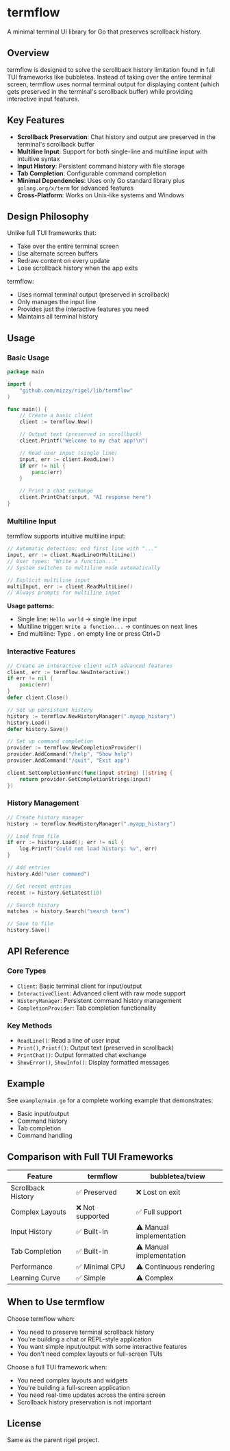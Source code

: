 # termflow

A minimal terminal UI library for Go that preserves scrollback history.

## Overview

termflow is designed to solve the scrollback history limitation found in full TUI frameworks like bubbletea. Instead of taking over the entire terminal screen, termflow uses normal terminal output for displaying content (which gets preserved in the terminal's scrollback buffer) while providing interactive input features.

## Key Features

- **Scrollback Preservation**: Chat history and output are preserved in the terminal's scrollback buffer
- **Multiline Input**: Support for both single-line and multiline input with intuitive syntax
- **Input History**: Persistent command history with file storage
- **Tab Completion**: Configurable command completion
- **Minimal Dependencies**: Uses only Go standard library plus `golang.org/x/term` for advanced features
- **Cross-Platform**: Works on Unix-like systems and Windows

## Design Philosophy

Unlike full TUI frameworks that:
- Take over the entire terminal screen
- Use alternate screen buffers
- Redraw content on every update
- Lose scrollback history when the app exits

termflow:
- Uses normal terminal output (preserved in scrollback)
- Only manages the input line
- Provides just the interactive features you need
- Maintains all terminal history

## Usage

### Basic Usage

```go
package main

import (
    "github.com/mizzy/rigel/lib/termflow"
)

func main() {
    // Create a basic client
    client := termflow.New()

    // Output text (preserved in scrollback)
    client.Printf("Welcome to my chat app!\n")

    // Read user input (single line)
    input, err := client.ReadLine()
    if err != nil {
        panic(err)
    }

    // Print a chat exchange
    client.PrintChat(input, "AI response here")
}
```

### Multiline Input

termflow supports intuitive multiline input:

```go
// Automatic detection: end first line with "..."
input, err := client.ReadLineOrMultiLine()
// User types: "Write a function..."
// System switches to multiline mode automatically

// Explicit multiline input
multiInput, err := client.ReadMultiLine()
// Always prompts for multiline input
```

**Usage patterns:**
- Single line: `Hello world` → single line input
- Multiline trigger: `Write a function...` → continues on next lines
- End multiline: Type `.` on empty line or press Ctrl+D

### Interactive Features

```go
// Create an interactive client with advanced features
client, err := termflow.NewInteractive()
if err != nil {
    panic(err)
}
defer client.Close()

// Set up persistent history
history := termflow.NewHistoryManager(".myapp_history")
history.Load()
defer history.Save()

// Set up command completion
provider := termflow.NewCompletionProvider()
provider.AddCommand("/help", "Show help")
provider.AddCommand("/quit", "Exit app")

client.SetCompletionFunc(func(input string) []string {
    return provider.GetCompletionStrings(input)
})
```

### History Management

```go
// Create history manager
history := termflow.NewHistoryManager(".myapp_history")

// Load from file
if err := history.Load(); err != nil {
    log.Printf("Could not load history: %v", err)
}

// Add entries
history.Add("user command")

// Get recent entries
recent := history.GetLatest(10)

// Search history
matches := history.Search("search term")

// Save to file
history.Save()
```

## API Reference

### Core Types

- `Client`: Basic terminal client for input/output
- `InteractiveClient`: Advanced client with raw mode support
- `HistoryManager`: Persistent command history management
- `CompletionProvider`: Tab completion functionality

### Key Methods

- `ReadLine()`: Read a line of user input
- `Print()`, `Printf()`: Output text (preserved in scrollback)
- `PrintChat()`: Output formatted chat exchange
- `ShowError()`, `ShowInfo()`: Display formatted messages

## Example

See `example/main.go` for a complete working example that demonstrates:
- Basic input/output
- Command history
- Tab completion
- Command handling

## Comparison with Full TUI Frameworks

| Feature | termflow | bubbletea/tview |
|---------|----------|-----------------|
| Scrollback History | ✅ Preserved | ❌ Lost on exit |
| Complex Layouts | ❌ Not supported | ✅ Full support |
| Input History | ✅ Built-in | ⚠️ Manual implementation |
| Tab Completion | ✅ Built-in | ⚠️ Manual implementation |
| Performance | ✅ Minimal CPU | ⚠️ Continuous rendering |
| Learning Curve | ✅ Simple | ⚠️ Complex |

## When to Use termflow

Choose termflow when:
- You need to preserve terminal scrollback history
- You're building a chat or REPL-style application
- You want simple input/output with some interactive features
- You don't need complex layouts or full-screen TUIs

Choose a full TUI framework when:
- You need complex layouts and widgets
- You're building a full-screen application
- You need real-time updates across the entire screen
- Scrollback history preservation is not important

## License

Same as the parent rigel project.
